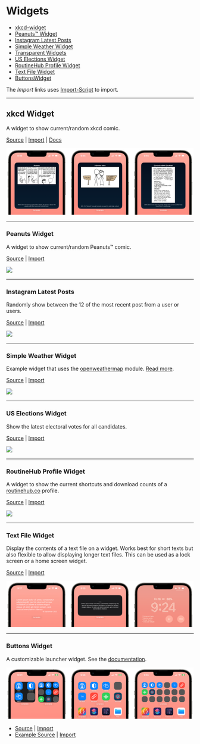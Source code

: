 # Widgets

* [xkcd-widget](#xkcd-widget)
* [Peanuts™ Widget](#peanuts-widget)
* [Instagram Latest Posts](#instagram-latest-posts)
* [Simple Weather Widget](#simple-weather-widget)
* [Transparent Widgets](#transparent-widgets)
* [US Elections Widget](#us-elections-widget)
* [RoutineHub Profile Widget](#routinehub-profile-widget)
* [Text File Widget](#text-file-widget)
* [ButtonsWidget](#buttons-widget)

The _Import_ links uses [Import-Script](../Import-Script/readme.md) to import.


---

## xkcd Widget
A widget to show current/random xkcd comic.

[Source](xkcd-widget/xkcd.js) | [Import](https://open.scriptable.app/run/Import-Script?url=https://github.com/supermamon/scriptable-scripts/xkcd-widget/xkcd.js) | [Docs](xkcd-widget.md)

![](img/xkcd-widget-crop.png)

--- 
### Peanuts Widget
A widget to show current/random Peanuts™ comic.

[Source](peanuts-widget/peanuts-widget.js) | [Import](https://open.scriptable.app/run/Import-Script?url=https://github.com/supermamon/scriptable-scripts/peanuts-widget/peanuts-widget.js)

![](../peanuts-widget/preview.jpg)

---
### Instagram Latest Posts
Randomly show between the 12 of the most recent post from a user or users.

[Source](https://github.com/supermamon/scriptable-instagram-widgets/blob/master/ig-latest-post.js) | [Import](https://open.scriptable.app/run/Import-Script?url=https://github.com/supermamon/scriptable-instagram-widgets/ig-latest-post.js)


![](https://raw.githubusercontent.com/supermamon/scriptable-instagram-widgets/master/preview-igl.jpg)

---
### Simple Weather Widget

Example widget that uses the [openweathermap](openweathermap) module. [Read more](openweathermap).

[Source](openweathermap/simple-weather-widget.js) | [Import](https://open.scriptable.app/run/Import-Script?url=https://github.com/supermamon/scriptable-scripts/openweathermap/simple-weather-widget.js)

![](../openweathermap/preview-sml.jpg)


---
### US Elections Widget
Show the latest electoral votes for all candidates.

[Source](misc/us-elections.js) | [Import](https://open.scriptable.app/run/Import-Script?url=https://github.com/supermamon/scriptable-scripts/misc/us-elections.js)

![](../misc/preview-uspolls.jpg)

---
### RoutineHub Profile Widget
A widget to show the current shortcuts and download counts of a [routinehub.co](https://routinehub.co) profile. 

[Source](routinehub-widgets/rh-profile-widget.js) | [Import](https://open.scriptable.app/run/Import-Script?url=https://github.com/supermamon/scriptable-scripts/routinehub-widgets/rh-profile-widget.js) 

![](../routinehub-widgets/preview-rhp-sml.jpg)

---

### Text File Widget

Display the contents of a text file on a widget. Works best for short texts but also flexible to allow displaying longer text files. 
This can be used as a lock screen or a home screen widget.

[Source](../source/lib-text-file-widget.js) | [Import](https://open.scriptable.app/run/Import-Script?url=https://github.com/supermamon/scriptable-scripts/source/lib-text-file-widget.js)

![three-way screenshot of widget](img/text-file-widget-crop.png)

---

### Buttons Widget

A customizable launcher widget. See the [documentation](buttons-widget.md).

![](img/butons-widget-crop.png)

* [Source](../source/buttons-widget.js) | [Import](https://open.scriptable.app/run/Import-Script?url=https://github.com/supermamon/scriptable-scripts/source/buttons-widget.js) 
* [Example Source](../source/buttons-widget-sample.js) | [Import](https://open.scriptable.app/run/Import-Script?url=https://github.com/supermamon/scriptable-scripts/source/buttons-widget-sample.js) 
